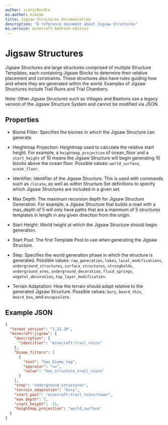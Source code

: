 ```yaml
---
author: iconicNurdle
ms.author: mikeam
title: Jigsaw Structures Documentation 
description: "A reference document about Jigsaw Structures"
ms.service: minecraft-bedrock-edition
---
```


# Jigsaw Structures

Jigsaw Structures are large structures comprised of multiple Structure Templates, each containing Jigsaw Blocks to determine their relative placement and constraints. These structures also have rules guiding how and where they are generated within the world. Examples of Jigsaw Structures include Trail Ruins and Trial Chambers.  

Note: Other Jigsaw Structures such as Villages and Bastions use a legacy version of the Jigsaw Structure System and cannot be modified via JSON. 

## Properties 

- Biome Filter: Specifies the biomes in which the Jigsaw Structure can generate. 

- Heightmap Projection: Heightmap used to calculate the relative start height. For example, a `heightmap_projection` of ocean_floor and a `start_height` of 10 means the Jigsaw Structure will begin generating 10 blocks above the ocean floor. Possible values: `world_surface`, `ocean_floor`. 

- Identifier: Identifier of the Jigsaw Structure. This is used with commands such as `/locate`, as well as within Structure Set definitions to specify which Jigsaw Structures are included in a given set. 

- Max Depth: The maximum recursion depth for Jigsaw Structure Generation. For example, a Jigsaw Structure that builds a road with a max_depth of 5 will only have paths that are a maximum of 5 structures templates in length in any given direction from the origin. 

- Start Height: World height at which the Jigsaw Structure should begin generation. 

- Start Pool: The first Template Pool to use when generating the Jigsaw Structure. 

- Step: Specifies the world generation phase in which the structure is generated. Possible values: `raw_generation`, `lakes`, `local_modifications`, `underground_structures`, `surface_structures`, `strongholds`, `underground_ores`, `underground_decoration`, `fluid_springs`, `vegetal_decoration`, `top_layer_modification`. 

- Terrain Adaptation: How the terrain should adapt relative to the generated Jigsaw Structure. Possible values: `bury`, `beard_thin`, `beard_box`, and `encapsulate`. 

## Example JSON 

```json
{ 
  "format_version": "1.21.20", 
  "minecraft:jigsaw": { 
    "description": { 
      "identifier": "minecraft:trail_ruins" 
    }, 
    "biome_filters": [ 
      { 
        "test": "has_biome_tag", 
        "operator": "==", 
        "value": "has_structure_trail_ruins" 
      } 
    ], 
    "step": "underground_structures", 
    "terrain_adaptation": "bury", 
    "start_pool": "minecraft:trail_ruins/tower", 
    "max_depth": 7, 
    "start_height": -15, 
    "heightmap_projection": "world_surface" 
  } 
} 
```
